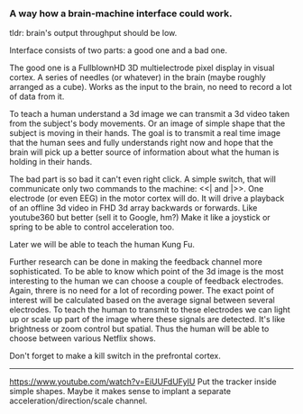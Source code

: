 ### A way how a brain-machine interface could work.

tldr: brain's output throughput should be low.

Interface consists of two parts: a good one and a bad one.

The good one is a FullblownHD 3D multielectrode pixel display in visual cortex.
A series of needles (or whatever) in the brain (maybe roughly arranged as a cube).
Works as the input to the brain, no need to record a lot of data from it.

To teach a human understand a 3d image we can transmit a 3d video taken from the subject's body movements.
Or an image of simple shape that the subject is moving in their hands.
The goal is to transmit a real time image that the human sees and fully understands right now
and hope that the brain will pick up a better source of information about what the human is holding in their hands.

The bad part is so bad it can't even right click.
A simple switch, that will communicate only two commands to the machine: <<| and |>>.
One electrode (or even EEG) in the motor cortex will do.
It will drive a playback of an offline 3d video in FHD 3d array backwards or forwards.
Like youtube360 but better (sell it to Google, hm?)
Make it like a joystick or spring to be able to control acceleration too.

Later we will be able to teach the human Kung Fu.

Further research can be done in making the feedback channel more sophisticated.
To be able to know which point of the 3d image is the most interesting to the human we can choose a couple of feedback electrodes.
Again, threre is no need for a lot of recording power.
The exact point of interest will be calculated based on the average signal between several electrodes.
To teach the human to transmit to these electrodes we can light up or scale up part of the image where these signals are detected.
It's like brightness or zoom control but spatial.
Thus the human will be able to choose between various Netflix shows.

Don't forget to make a kill switch in the prefrontal cortex.

---

https://www.youtube.com/watch?v=EiUUFdUFyIU
Put the tracker inside simple shapes. Maybe it makes sense to implant a separate acceleration/direction/scale channel.
